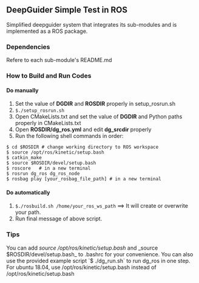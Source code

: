 ## DeepGuider Simple Test in ROS
Simplified deepguider system that integrates its sub-modules and is implemented as a ROS package.

### Dependencies
Refere to each sub-module's README.md

### How to Build and Run Codes
#### Do manually
1. Set the value of **DGDIR** and **ROSDIR** properly in setup_rosrun.sh
2. `$./setup_rosrun.sh`
3. Open CMakeLists.txt and set the value of **DGDIR** and Python paths properly in CMakeLists.txt
4. Open **ROSDIR/dg_ros.yml** and edit **dg_srcdir** properly
5. Run the following shell commands in order:

```
$ cd $ROSDIR # change working directory to ROS workspace
$ source /opt/ros/kinetic/setup.bash
$ catkin_make
$ source $ROSDIR/devel/setup.bash
$ roscore   # in a new terminal
$ rosrun dg_ros dg_ros_node
$ rosbag play [your_rosbag_file_path] # in a new terminal
```

#### Do automatically
1. `$./rosbuild.sh /home/your_ros_ws_path`  ==> It will create or overwrite your path.
2. Run final message of above script.

### Tips
You can add _source /opt/ros/kinetic/setup.bash_ and _source $ROSDIR/devel/setup.bash_ to .bashrc for your convenience.
You can also use the provided example script `$ ./dg_run.sh` to run dg_ros in one step.
For ubuntu 18.04, use /opt/ros/kinetic/setup.bash instead of /opt/ros/kinetic/setup.bash
